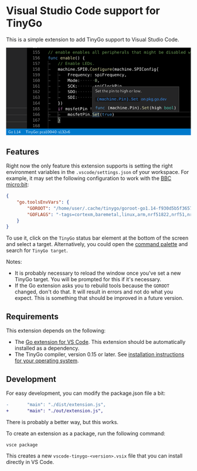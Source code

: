 # Visual Studio Code support for TinyGo

This is a simple extension to add TinyGo support to Visual Studio Code.

![The extension in action](images/screenshot.png)

## Features

Right now the only feature this extension supports is setting the right environment variables in the `.vscode/settings.json` of your workspace. For example, it may set the following configuration to work with the [BBC micro:bit](https://microbit.org/):

```json
{
    "go.toolsEnvVars": {
        "GOROOT": "/home/user/.cache/tinygo/goroot-go1.14-f930d5b5f36579e8cbd1c139012b3d702281417fb6bdf67303c4697195b9ef1f-syscall",
        "GOFLAGS": "-tags=cortexm,baremetal,linux,arm,nrf51822,nrf51,nrf,microbit,tinygo,gc.conservative,scheduler.tasks"
    }
}
```

To use it, click on the `TinyGo` status bar element at the bottom of the screen and select a target. Alternatively, you could open the [command palette](https://code.visualstudio.com/docs/getstarted/userinterface#_command-palette) and search for `TinyGo target`.

Notes:

  * It is probably necessary to reload the window once you've set a new TinyGo target. You will be prompted for this if it's necessary.
  * If the Go extension asks you to rebuild tools because the `GOROOT` changed, don't do that. It will result in errors and not do what you expect. This is something that should be improved in a future version.

## Requirements

This extension depends on the following:

  * The [Go extension for VS Code](https://marketplace.visualstudio.com/items?itemName=golang.go). This extension should be automatically installed as a dependency.
  * The TinyGo compiler, version 0.15 or later. See [installation instructions for your operating system](https://tinygo.org/getting-started/).

## Development

For easy development, you can modify the package.json file a bit:

```diff
-       "main": "./dist/extension.js",
+       "main": "./out/extension.js",
```

There is probably a better way, but this works.

To create an extension as a package, run the following command:

    vsce package

This creates a new `vscode-tinygo-<version>.vsix` file that you can install directly in VS Code.
